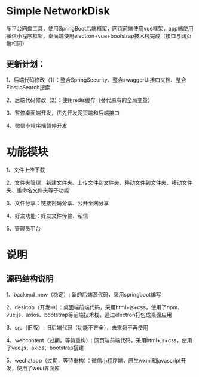 # Simple NetworkDisk
多平台网盘工具，使用SpringBoot后端框架，网页前端使用vue框架，app端使用微信小程序框架，桌面端使用electron+vue+bootstrap技术栈完成（接口与网页端相同）

## 更新计划：
1、后端代码修改（1）：整合SpringSecurity、整合swaggerUI接口文档、整合ElasticSearch搜索

2、后端代码修改（2）：使用redis缓存（替代原有的全局变量）

3、暂停桌面端开发，优先开发网页端和后端接口

4、微信小程序端暂停开发
# 功能模块

 1、文件上传下载
 
 2、文件夹管理，新建文件夹、上传文件到文件夹、移动文件到文件夹、移动文件夹、重命名文件夹等子功能
 
 3、文件分享：链接密码分享、公开全网分享
 
 4、好友功能：好友文件传输、私信
 
 5、管理员平台
 
 # 说明
 ## 源码结构说明
 1、backend_new（稳定）: 新的后端源代码，采用springboot编写
 
 2、desktop（开发中）：桌面端前端代码，采用html+js+css，使用了npm、vue.js、axios、bootstrap等前端技术栈，通过electron打包成桌面应用
 
 3、src（旧版）: 旧后端代码（功能不齐全），未来将不再使用
 
 4、webcontent（过期，等待重构）: 网页端前端代码，采用html+js+css，使用了vue.js、axios、bootstrap搭建
 
 5、wechatapp（过期，等待重构）：微信小程序端，原生wxml和javascript开发，使用了weui界面库
 
 
